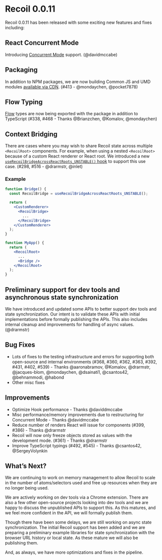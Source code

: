 # Recoil 0.0.11

Recoil 0.0.11 has been released with some exciting new features and fixes including:

## React Concurrent Mode
Introducing [Concurrent Mode](https://reactjs.org/docs/concurrent-mode-intro.html) support. (@davidmccabe)

## Packaging
In addition to NPM packages, we are now building Common JS and UMD modules [available via CDN](/docs/introduction/installation#cdn). (#413 - @mondaychen, @pocket7878)

## Flow Typing
[Flow](https://flow.org/) types are now being exported with the package in addition to TypeScript (#338, #468 - Thanks @Brianzchen, @Komalov, @mondaychen)

## Context Bridging
There are cases where you may wish to share Recoil state across multiple `<RecoilRoot>` components.  For example, when using a nested `<RecoilRoot>` because of a custom React renderer or React root.  We introduced a new [`useRecoilBridgeAcrossReactRoots_UNSTABLE()` hook](/docs/api-reference/core/useRecoilBridgeAcrossReactRoots) to support this use case. (#298, #516 - @drarmstr, @inlet)

### Example

```jsx
function Bridge() {
  const RecoilBridge = useRecoilBridgeAcrossReactRoots_UNSTABLE();

  return (
    <CustomRenderer>
      <RecoilBridge>
        ...
      </RecoilBridge>
    </CustomRenderer>
  );
}

function MyApp() {
  return (
    <RecoilRoot>
      ...
      <Bridge />
    </RecoilRoot>
  );
}
```

## Preliminary support for dev tools and asynchronous state synchronization
We have introduced and updated some APIs to better support dev tools and state synchronization.  Our intent is to validate these APIs with initial implementations before formally publishing the APIs.  This also includes internal cleanup and improvements for handling of async values.  (@drarmstr)

## Bug Fixes

- Lots of fixes to the testing infrastructure and errors for supporting both open-source and internal environments (#368, #360, #362, #363, #392, #431, #402, #539) - Thanks @aaronabramov, @Komalov, @drarmstr, @jacques-blom, @mondaychen, @dsainati1, @csantos42, @behnammodi, @habond
- Other misc fixes

## Improvements

- Optimize Hook performance - Thanks @daviddmccabe
- Misc performance/memory improvements due to restructuring for Concurrent Mode - Thanks @davidmccabe
- Reduce number of renders React will issue for components (#399, #386) - Thanks @drarmstr
- Recoil will now only freeze objects stored as values with the development mode. (#361) - Thanks @drarmstr
- Improve TypeScript typings (#492, #545) - Thanks @csantos42, @SergeyVolynkin

## What’s Next?

We are continuing to work on memory management to allow Recoil to scale in the number of atoms/selectors used and free up resources when they are no longer being used.

We are actively working on dev tools via a Chrome extension.  There are also a few other open-source projects looking into dev tools and we are happy to discuss the unpublished APIs to support this.  As this matures, and we feel more confident in the API, we will formally publish them.

Though there have been some delays, we are still working on async state synchronization.  The initial Recoil support has been added and we are preparing a preliminary example libraries for state synchronization with the browser URL history or local state.  As these mature we will also be publishing them.

And, as always, we have more optimizations and fixes in the pipeline.
